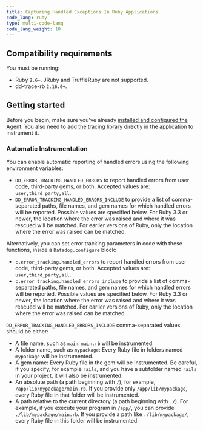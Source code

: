 ```yaml
---
title: Capturing Handled Exceptions In Ruby Applications
code_lang: ruby
type: multi-code-lang
code_lang_weight: 10
---
```


## Compatibility requirements

You must be running:
- Ruby `2.6+`. JRuby and TruffleRuby are not supported.
- dd-trace-rb `2.16.0+`.

## Getting started

Before you begin, make sure you've already [installed and configured the Agent][1]. You also need to [add the tracing library][2] directly in the application to instrument it.

### Automatic Instrumentation

You can enable automatic reporting of handled errors using the following environment variables:

- `DD_ERROR_TRACKING_HANDLED_ERRORS` to report handled errors from user code, third-party gems, or both. Accepted values are: `user,third_party,all`.
- `DD_ERROR_TRACKING_HANDLED_ERRORS_INCLUDE` to provide a list of comma-separated paths, file names, and gem names for which handled errors will be reported. Possible values are specified below.
For Ruby 3.3 or newer, the location where the error was raised and where it was rescued will be matched. For earlier versions of Ruby, only the location where the error was raised can be matched.

Alternatively, you can set error tracking parameters in code with these functions, inside a `Datadog.configure` block:

- `c.error_tracking.handled_errors` to report handled errors from user code, third-party gems, or both. Accepted values are: `user,third_party,all`.
- `c.error_tracking.handled_errors_include` to provide a list of comma-separated paths, file names, and gem names for which handled errors will be reported. Possible values are specified below.
For Ruby 3.3 or newer, the location where the error was raised and where it was rescued will be matched. For earlier versions of Ruby, only the location where the error was raised can be matched.

`DD_ERROR_TRACKING_HANDLED_ERRORS_INCLUDE` comma-separated values should be either:
- A file name, such as `main`: `main.rb` will be instrumented.
- A folder name, such as `mypackage`: Every Ruby file in folders named `mypackage` will be instrumented.
- A gem name: Every Ruby file in the gem will be instrumented. Be careful, if you specify, for example `rails`, and you have a subfolder named `rails` in your project, it will also be instrumented.
- An absolute path (a path beginning with `/`), for example, `/app/lib/mypackage/main.rb`. If you provide only `/app/lib/mypackage`, every Ruby file in that folder will be instrumented.
- A path relative to the current directory (a path beginning with `./`). For example, if you execute your program in `/app/`, you can provide `./lib/mypackage/main.rb`. If you provide a path like `./lib/mypackage/`, every Ruby file in this folder will be instrumented.

[1]: /error_tracking/backend/getting_started/#getting-started-with-backend-error-tracking
[2]: /tracing/trace_collection/automatic_instrumentation/dd_libraries/ruby
